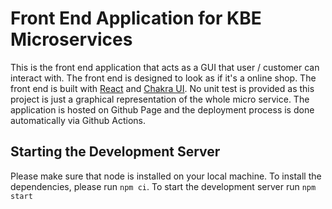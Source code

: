 # Front End Application for KBE Microservices

This is the front end application that acts as a GUI that user / customer can interact with. The front end is designed to look as if it's a online shop. The front end is built with [React](https://reactjs.org/) and [Chakra UI](https://chakra-ui.com/). No unit test is provided as this project is just a graphical representation of the whole micro service. The application is hosted on Github Page and the deployment process is done automatically via Github Actions. 

## Starting the Development Server
Please make sure that node is installed on your local machine. To install the dependencies, please run `npm ci`. To start the development server run `npm start`
